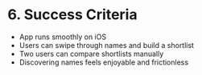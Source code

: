 # 6. Success Criteria
- App runs smoothly on iOS  
- Users can swipe through names and build a shortlist  
- Two users can compare shortlists manually  
- Discovering names feels enjoyable and frictionless  
